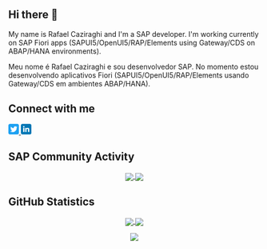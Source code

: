 ## Hi there 👋

My name is Rafael Caziraghi and I'm a SAP developer. I'm working currently on SAP Fiori apps (SAPUI5/OpenUI5/RAP/Elements using Gateway/CDS on ABAP/HANA environments). 

Meu nome é Rafael Caziraghi e sou desenvolvedor SAP. No momento estou desenvolvendo aplicativos Fiori (SAPUI5/OpenUI5/RAP/Elements usando Gateway/CDS em ambientes ABAP/HANA).

## Connect with me

<a href="https://twitter.com/rcaziraghi">
  <img width="21px" src="https://raw.githubusercontent.com/edent/SuperTinyIcons/099dc12b59179d07d534069bc8551718f786d91a/images/svg/twitter.svg" />
</a>

<a href="https://www.linkedin.com/in/rcaziraghi/">
  <img width="21px" src="https://raw.githubusercontent.com/edent/SuperTinyIcons/099dc12b59179d07d534069bc8551718f786d91a/images/svg/linkedin.svg" />
</a>

## SAP Community Activity
<p align = "center">
<a href="https://people.sap.com/rcaziraghi#overview">
  <img align="center" src="https://devrel-tools-prod-scn-badges-srv.cfapps.eu10.hana.ondemand.com/activity/rcaziraghi" />
</a>
<a href="https://people.sap.com/rcaziraghi#reputation">
  <img align="center" src="https://devrel-tools-prod-scn-badges-srv.cfapps.eu10.hana.ondemand.com/showcaseBadges/rcaziraghi" />
</a>
</p>

## GitHub Statistics
<p align = "center">
<a href="https://github.com/anuraghazra/github-readme-stats">
  <img align="center" src="https://github-readme-stats.vercel.app/api?username=rcaziraghi&count_private=true&show_icons=true&theme=dark&line_height=27" />
</a>
<a href="https://github.com/anuraghazra/github-readme-stats">
  <img align="center" src="https://github-readme-stats.vercel.app/api/top-langs/?username=rcaziraghi&show_icons=true&theme=dark" />
</a>
</p>

<p align = "center">
 <img  src="https://github-readme-streak-stats.herokuapp.com/?user=rcaziraghi&show_icons=true&locale=en&layout=compact&theme=dark&line_height=0" />
</p> 
